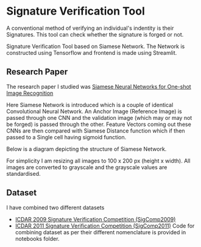 
# Signature Verification Tool
A conventional method of verifying an individual's indentity is their Signatures.
This tool can check whether the signature is forged or not.

Signature Verification Tool based on Siamese Network.
The Network is constructed using Tensorflow and frontend is made using Streamlit.

## Research Paper
The research paper I studied was [Siamese Neural Networks for One-shot Image Recognition](https://www.cs.cmu.edu/~rsalakhu/papers/oneshot1.pdf)

Here Siamese Network is introduced which is a couple of identical Convolutional Neural Network. An Anchor Image (Reference Image) is passed through one CNN and the validation image (which may or may not be forged) is passed through the other. Feature Vectors coming out these CNNs are then compared with Siamese Distance function which if then passed to a Single cell having sigmoid function. 

Below is a diagram depicting the structure of Siamese Network.


For simplicity I am resizing all images to 100 x 200 px (height x width). 
All images are converted to grayscale and the grayscale values are standardised.

## Dataset
I have combined two different datasets
* [ICDAR 2009 Signature Verification Competition (SigComp2009)](http://www.iapr-tc11.org/mediawiki/index.php/ICDAR_2009_Signature_Verification_Competition_(SigComp2009))
* [ICDAR 2011 Signature Verification Competition (SigComp2011)](http://www.iapr-tc11.org/mediawiki/index.php/ICDAR_2011_Signature_Verification_Competition_(SigComp2011))
Code for combining dataset as per their different nomenclature is provided in notebooks folder.